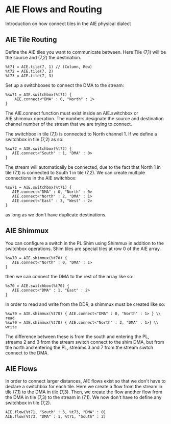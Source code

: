﻿# AIE Flows and Routing

Introduction on how connect tiles in the AIE physical dialect

## AIE Tile Routing

Define the AIE tiles you want to communicate between. Here Tile (7,1) will be the source and (7,2) the destination.

```
%t71 = AIE.tile(7, 1) // (Column, Row)
%t72 = AIE.tile(7, 2)
%t73 = AIE.tile(7, 3)
```
Set up a switchboxes to connect the DMA to the stream:
```
%sw71 = AIE.switchbox(%t71) {
	AIE.connect<"DMA" : 0, "North" : 1>
}
```
The AIE.connect function must exist inside an AIE.switchbox or AIE.shimmux operation. The numbers designate the source and destination channel number of the stream that we are trying to connect.

The switchbox in tile (7,1) is connected to North channel 1. If we define a switchbox in tile (7,2) as so:
 ```
%sw72 = AIE.switchbox(%t72) {
	AIE.connect<"South" : 1, "DMA" : 0>
}
```

The stream will automatically be connected, due to the fact that North 1 in tile (7,1) is connected to South 1 in tile (7,2). We can create multiple connections in the AIE switchbox:  

 ```
%sw71 = AIE.switchbox(%t71) {
	AIE.connect<"DMA" : 0, "North" : 0>
	AIE.connect<"North" : 2, "DMA" : 1>
	AIE.connect<"East" : 3, "West" : 2>
}
```

as long as we don't have duplicate destinations. 

## AIE Shimmux 

You can configure a switch in the PL Shim using Shimmux in addition to the switchbox operations. Shim tiles are special tiles at row 0 of the AIE array.

 ```
%sw70 = AIE.shimmux(%t70) {
	AIE.connect<"North" : 0, "DMA" : 1>
}
```

then we can connect the DMA to the rest of the array like so:

 ```
%s70 = AIE.switchbox(%t70) {
	AIE.connect<"DMA" : 1, "East" : 2>
}
```

In order to read and write from the DDR, a shimmux must be created like so:

```
%sw70 = AIE.shimmux(%t70) { AIE.connect<"DMA" : 0, "North" : 1> } \\ read
%sw70 = AIE.shimmux(%t70) { AIE.connect<"North" : 2, "DMA" : 1>} \\ write
```

The difference between these is from the south and entering the PL, streams 2 and 3 from the stream switch connect to the shim DMA, but from the north and entering the PL, streams 3 and 7 from the stream siwtch connect to the DMA.

## AIE Flows

In order to connect larger distances, AIE flows exist so that we don't have to declare a switchbox for each tile.  Here we create a flow from the stream in tile (7,1) to the DMA in tile (7,3). Then, we create the flow another flow from the DMA in tile (7,3) to the stream in (7,1). We now don't have to define any switchbox in tile (7,2).

```
AIE.flow(%t71, "South" : 3, %t73, "DMA" : 0)
AIE.flow(%t73, "DMA" : 1, %t71, "South" : 2)
```

